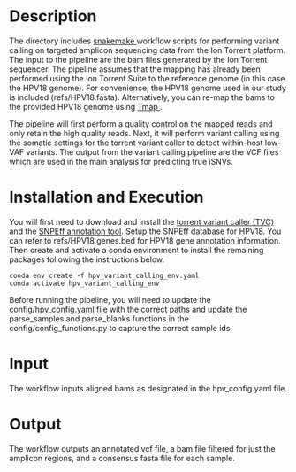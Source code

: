 # Description

The directory includes <a href="https://snakemake.readthedocs.io/en/stable/"> snakemake </a> workflow scripts for performing variant calling on targeted amplicon sequencing data from the Ion Torrent platform. The input to the pipeline are the bam files generated by the Ion Torrent sequencer. The pipeline assumes that the mapping has already been performed using the Ion Torrent Suite to the reference genome (in this case the HPV18 genome). For convenience, the HPV18 genome used in our study is included (refs/HPV18.fasta). Alternatively, you can re-map the bams to the provided HPV18 genome using <a href="https://github.com/iontorrent/TS/tree/master/Analysis/TMAP"> Tmap </a>.

The pipeline will first perform a quality control on the mapped reads and only retain the high quality reads. Next, it will perform variant calling using the somatic settings for the torrent variant caller to detect within-host low-VAF variants. The output from the variant calling pipeline are the VCF files which are used in the main analysis for predicting true iSNVs.

# Installation and Execution
You will first need to download and install the <a href="https://github.com/domibel/IonTorrent-VariantCaller"> torrent variant caller (TVC)</a> and the <a href="https://pcingola.github.io/SnpEff/download/"> SNPEff annotation tool</a>. Setup the SNPEff database for HPV18. You can refer to refs/HPV18.genes.bed for HPV18 gene annotation information. Then create and activate a conda environment to install the remaining packages following the instructions below. 

```
conda env create -f hpv_variant_calling_env.yaml
conda activate hpv_variant_calling_env
```

Before running the pipeline, you will need to update the config/hpv_config.yaml file with the correct paths and update the parse_samples and parse_blanks functions in the config/config_functions.py to capture the correct sample ids. 

# Input
The workflow inputs aligned bams as designated in the hpv_config.yaml file.

# Output
The workflow outputs an annotated vcf file, a bam file filtered for just the amplicon regions, and a consensus fasta file for each sample.